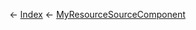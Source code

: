← [Index](Api-Index) ← [MyResourceSourceComponent](Sandbox.Game.EntityComponents.MyResourceSourceComponent)

